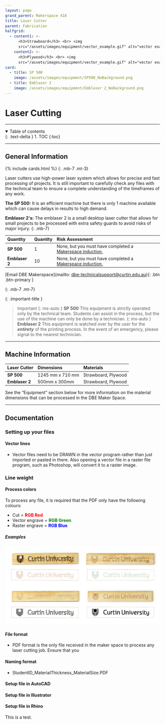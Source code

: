 ```yaml
---
layout: page
grand_parent: Makerspace 418
title: Laser Cutter
parent: Fabrication
halfgrid:
  - content1: >-
      <h3>Strawboard</h3> <br> <img
      src="/assets/images/equipment/vector_example.gif" alt="vector example">
    content2: >-
      <h3>Plywood</h3> <br> <img
      src="/assets/images/equipment/vector_example.gif" alt="vector example">
card:
  - title: SP 500
    image: /assets/images/equipment/SP500_NoBackground.png
  - title: Emblaser 2
    image: /assets/images/equipment/Emblaser 2_NoBackground.png
---
```


# Laser Cutting

***

<details open markdown="block">
  <summary>
    Table of contents
  </summary>
  {: .text-delta }
1. TOC
{:toc}
</details>

***

## General Information

{% include cards.html %}
{: .mb-7 .mt-3}

Laser cutters use high-power laser system which allows for precise and fast processing of projects. It is still important to carefully check any files with the technical team to ensure a complete understanding of the timeframes of any work.

**The SP 500:** It is an efficient machine but there is only 1 machine available which can cause delays in results to high demand.

**Emblaser 2's:** The emblaser 2 is a small desktop laser cutter that allows for small projects to be processed with extra safety guards to avoid risks of major injury.
{: .mb-7}

| Quantity | Quantity | Risk Assessment |
|:-|:-|:-|
| **SP 500** | 1 | None, but you must have completed a [Makerspace induction.](https://siso.curtin.edu.au/sodbe//) |
| **Emblaser 2** | 10 | None, but you must have completed a [Makerspace induction.](https://siso.curtin.edu.au/sodbe//) |

\[Email DBE Makerspace]\(mailto: dbe-technicalsupport@curtin.edu.au){: .btn .btn-primary }


{: .mb-7 .mt-7}

{: .important-title }

> Important
> {: mx-auto }
> **SP 500**
> This equipment is strictly operated only by the technical team. Students can assist in the process, but the use of the machine can only be done by a technician.
> {: mx-auto }
> **Emblaser 2**
> This equipment is watched over by the user for the ***entirety*** of the printing process. In the event of an emergency, please signal to the nearest technician.

***

## Machine Information

| Laser Cutter                          | Dimensions                |  Materials                |
|:--------------------------------------|:--------------------------|:--------------------------|
| **SP 500**                            | 1245 mm x 710 mm          | Strawboard, Plywood       |
| **Emblaser 2**                        | 500mm x 300mm             | Strawboard, Plywood       |

See the “Equipment” section below for more information on the material dimensions that can be processed in the DBE Maker Space.

***

## Documentation

### Setting up your files

#### Vector lines

* Vector files need to be DRAWN in the vector program rather than just imported or pasted in there. Also opening a vector file in a raster file program, such as Photoshop, will convert it to a raster image.

### Line weight

#### Process colors

To process any file, it is required that the PDF only have the following colours:

<ul>
    <li> Cut = <strong style="color: red;"> RGB Red </strong> </li>
    <li> Vector engrave = <strong style="color: green;"> RGB Green </strong> </li>
    <li> Raster engrave = <strong style="color: blue;"> RGB Blue </strong> </li>
</ul>

##### Examples

![laser cutting examples](/assets/images/equipment/laser_cutting_examples.jpg)

#### File format

* PDF format is the only file received in the maker space to process any laser cutting job. Ensure that you

#### Naming format

* StudentID\_MaterialThickness\_MaterialSize.PDF

#### Setup file in AutoCAD

#### Setup file in Illustrator

#### Setup file in Rhino

This is a test.
